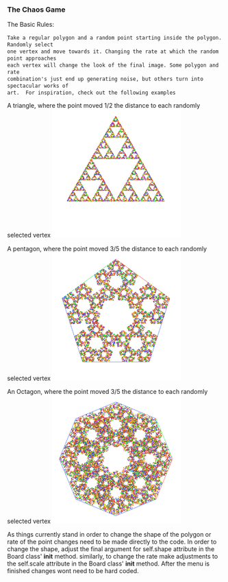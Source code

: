 
### The Chaos Game
The Basic Rules:

	Take a regular polygon and a random point starting inside the polygon. Randomly select 
	one vertex and move towards it. Changing the rate at which the random point approaches 
	each vertex will change the look of the final image. Some polygon and rate 
	combination's just end up generating noise, but others turn into spectacular works of 
	art.  For inspiration, check out the following examples



A triangle, where the point moved 1/2 the distance to each randomly selected vertex
<img src="images/Triangle1_2.png" width="300px">


A pentagon, where the point moved 3/5 the distance to each randomly selected vertex
<img src="images/Pentagon3_5.png" width="300px">

An Octagon, where the point moved 3/5 the distance to each randomly selected vertex
<img src="images/Octagon3_5.png" width="300px">




As things currently stand in order to change the shape of the polygon or rate of the point
changes need to be made directly to the code. In order to change the shape, adjust the
final argument for self.shape attribute in the Board class' __init__ method. similarly, to
change the rate make adjustments to the self.scale attribute in the Board class' __init__
method. After the menu is finished changes wont need to be hard coded.


